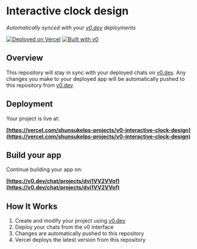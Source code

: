 # Interactive clock design

*Automatically synced with your [v0.dev](https://v0.dev) deployments*

[![Deployed on Vercel](https://img.shields.io/badge/Deployed%20on-Vercel-black?style=for-the-badge&logo=vercel)](https://vercel.com/shunsukelps-projects/v0-interactive-clock-design)
[![Built with v0](https://img.shields.io/badge/Built%20with-v0.dev-black?style=for-the-badge)](https://v0.dev/chat/projects/dvi1VV2VVof)

## Overview

This repository will stay in sync with your deployed chats on [v0.dev](https://v0.dev).
Any changes you make to your deployed app will be automatically pushed to this repository from [v0.dev](https://v0.dev).

## Deployment

Your project is live at:

**[https://vercel.com/shunsukelps-projects/v0-interactive-clock-design](https://vercel.com/shunsukelps-projects/v0-interactive-clock-design)**

## Build your app

Continue building your app on:

**[https://v0.dev/chat/projects/dvi1VV2VVof](https://v0.dev/chat/projects/dvi1VV2VVof)**

## How It Works

1. Create and modify your project using [v0.dev](https://v0.dev)
2. Deploy your chats from the v0 interface
3. Changes are automatically pushed to this repository
4. Vercel deploys the latest version from this repository